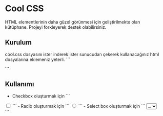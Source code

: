 # Cool CSS

HTML elementlerinin daha güzel görünmesi için geliştirilmekte olan kütüphane. Projeyi forkleyerek destek olabilirsiniz.

## Kurulum

cool.css dosyasını ister inderek ister sunucudan çekerek kullanacağınız html dosyalarına eklemeniz yeterli.
´´´
<head>
	<title>Cool CSS</title>
	<link rel="stylesheet" type="text/css" href="https://raw.githubusercontent.com/inan-studio/cool.css/master/cool.css">
</head>
´´´

## Kullanımı

- Checkbox oluşturmak için
´´´
<label class="checkbox">
	<input type="checkbox">
	<span class="checkbox">
		<span></span>
	</span>
</label>
´´´
- Radio oluşturmak için
´´´
<label class="radio">
	<input type="radio">
	<span class="radio"></span>
</label>
´´´
- Select box oluşturmak için
´´´
<select class="select">
	<option>...</option>
	<option>...</option>
</select>
´´´
